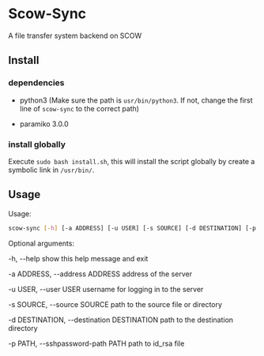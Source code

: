 # Scow-Sync
A file transfer system backend on SCOW

## Install

### dependencies
- python3 (Make sure the path is `usr/bin/python3`. If not, change the first line of `scow-sync` to the correct path)

- paramiko 3.0.0

### install globally
Execute `sudo bash install.sh`, this will install the script globally by create a symbolic link in `/usr/bin/`.

## Usage
Usage:

```bash
scow-sync [-h] [-a ADDRESS] [-u USER] [-s SOURCE] [-d DESTINATION] [-p ]
```

Optional arguments:

  -h, --help            show this help message and exit

  -a ADDRESS, --address ADDRESS
                        address of the server

  -u USER, --user USER  username for logging in to the server

  -s SOURCE, --source SOURCE
                        path to the source file or directory

  -d DESTINATION, --destination DESTINATION
                        path to the destination directory
                        
  -p PATH, --sshpassword-path PATH
                        path to id_rsa file
